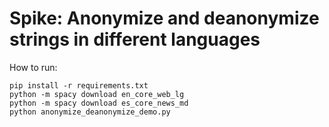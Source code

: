 # Spike: Anonymize and deanonymize strings in different languages

How to run:

```script
pip install -r requirements.txt
python -m spacy download en_core_web_lg
python -m spacy download es_core_news_md
python anonymize_deanonymize_demo.py  
```
